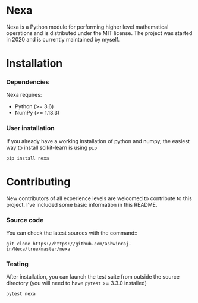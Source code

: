 Nexa
============

Nexa is a Python module for performing higher level mathematical operations and is distributed under the MIT license.
The project was started in 2020 and is currently maintained by myself.

# Installation

### Dependencies

Nexa requires:

  - Python (>= 3.6)
  - NumPy (>= 1.13.3)

### User installation

If you already have a working installation of python and numpy,
the easiest way to install scikit-learn is using ``pip``

    pip install nexa

# Contributing

New contributors of all experience levels are welcomed to contribute to this project. 
I've included some basic information in this README.

### Source code

You can check the latest sources with the command::

    git clone https://https://github.com/ashwinraj-in/Nexa/tree/master/nexa

### Testing

After installation, you can launch the test suite from outside the
source directory (you will need to have ``pytest`` >= 3.3.0 installed)

    pytest nexa
